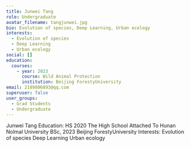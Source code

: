 ```yaml
---
title: Junwei Tang
role: Undergraduate
avatar_filename: tangjunwei.jpg
bio: Evolution of species, Deep Learning, Urban ecology
interests:
  - Evolution of species
  - Deep Learning
  - Urban ecology
social: []
education:
  courses:
    - year: 2023
      course: Wild Animal Protection
      institution: Beijing ForestyUniversity
email: 2189806893@qq.com
superuser: false
user_groups:
  - Grad Students
  - Undergraduate
---
```

Junwei Tang
Education: HS 2020
The High School Attached To Hunan Nolmal University
BSc, 2023
Beijing ForestyUniversity
Interests:
Evolution of species
Deep Learning
Urban ecology